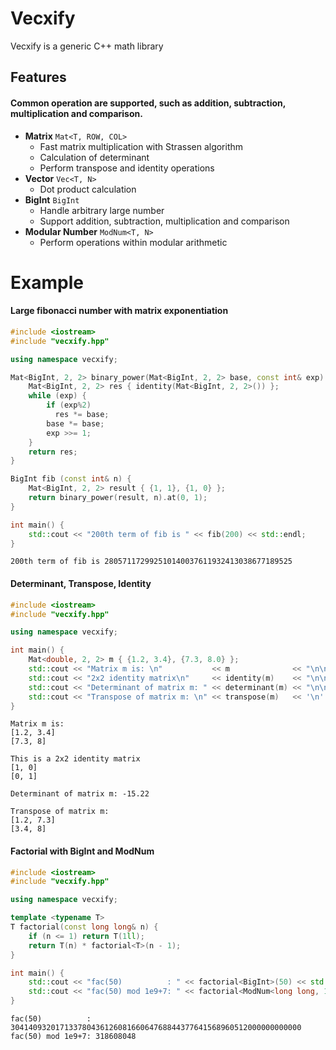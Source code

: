 # Vecxify
Vecxify is a generic C++ math library

## Features
#### Common operation are supported, such as addition, subtraction, multiplication and comparison.
- **Matrix**     ```Mat<T, ROW, COL>```
  - Fast matrix multiplication with Strassen algorithm
  - Calculation of determinant
  - Perform transpose and identity operations
- **Vector** ```Vec<T, N>```
  - Dot product calculation
- **BigInt** ```BigInt```
  - Handle arbitrary large number
  - Support addition, subtraction, multiplication and comparison
- **Modular Number** ```ModNum<T, N>```
  - Perform operations within modular arithmetic


# Example 
#### Large fibonacci number with matrix exponentiation
```cpp
#include <iostream>
#include "vecxify.hpp"

using namespace vecxify;

Mat<BigInt, 2, 2> binary_power(Mat<BigInt, 2, 2> base, const int& exp) {
    Mat<BigInt, 2, 2> res { identity(Mat<BigInt, 2, 2>()) };
    while (exp) {
        if (exp%2)
          res *= base;
        base *= base;
        exp >>= 1;
    }
    return res;
}

BigInt fib (const int& n) {
    Mat<BigInt, 2, 2> result { {1, 1}, {1, 0} };
    return binary_power(result, n).at(0, 1);
}

int main() {
    std::cout << "200th term of fib is " << fib(200) << std::endl;
}
```
```
200th term of fib is 280571172992510140037611932413038677189525
```
#### Determinant, Transpose, Identity
```cpp
#include <iostream>
#include "vecxify.hpp"

using namespace vecxify;

int main() {
    Mat<double, 2, 2> m { {1.2, 3.4}, {7.3, 8.0} };
    std::cout << "Matrix m is: \n"           << m              << "\n\n";
    std::cout << "2x2 identity matrix\n"     << identity(m)    << "\n\n";
    std::cout << "Determinant of matrix m: " << determinant(m) << "\n\n";
    std::cout << "Transpose of matrix m: \n" << transpose(m)   << '\n'  ;
}
```
```
Matrix m is:
[1.2, 3.4]
[7.3, 8]

This is a 2x2 identity matrix
[1, 0]
[0, 1]

Determinant of matrix m: -15.22

Transpose of matrix m: 
[1.2, 7.3]
[3.4, 8]
```
#### Factorial with BigInt and ModNum
```cpp
#include <iostream>
#include "vecxify.hpp"

using namespace vecxify;

template <typename T>
T factorial(const long long& n) {
    if (n <= 1) return T(1ll);
    return T(n) * factorial<T>(n - 1);
}

int main() {
    std::cout << "fac(50)          : " << factorial<BigInt>(50) << std::endl;
    std::cout << "fac(50) mod 1e9+7: " << factorial<ModNum<long long, 1000000007>>(50);
}

```
```
fac(50)          : 30414093201713378043612608166064768844377641568960512000000000000
fac(50) mod 1e9+7: 318608048
```
